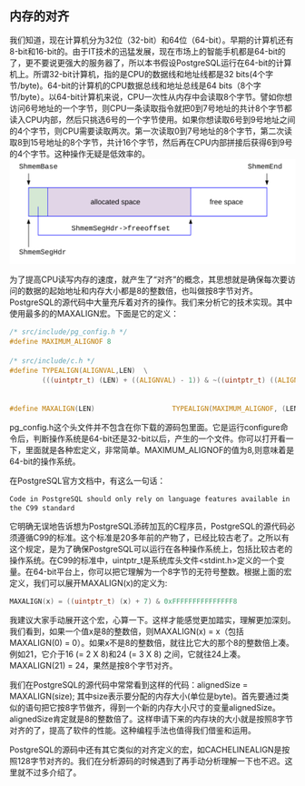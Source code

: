 
## 内存的对齐

我们知道，现在计算机分为32位（32-bit）和64位（64-bit）。早期的计算机还有8-bit和16-bit的。由于IT技术的迅猛发展，现在市场上的智能手机都是64-bit的了，更不要说更强大的服务器了，所以本书假设PostgreSQL运行在64-bit的计算机上。所谓32-bit计算机，指的是CPU的数据线和地址线都是32 bits(4个字节/byte)。64-bit的计算机的CPU数据总线和地址总线是64 bits（8个字节/byte）。以64-bit计算机来说，CPU一次性从内存中会读取8个字节。譬如你想访问6号地址的一个字节，则CPU一条读取指令就把0到7号地址的共计8个字节都读入CPU内部，然后只挑选6号的一个字节使用。如果你想读取6号到9号地址之间的4个字节，则CPU需要读取两次。第一次读取0到7号地址的8个字节，第二次读取8到15号地址的8个字节，共计16个字节，然后再在CPU内部拼接后获得6到9号的4个字节。这种操作无疑是低效率的。
![](d0016.svg)

为了提高CPU读写内存的速度，就产生了“对齐”的概念，其思想就是确保每次要访问的数据的起始地址和内存大小都是8的整数倍，也叫做按8字节对齐。PostgreSQL的源代码中大量充斥着对齐的操作。我们来分析它的技术实现。其中使用最多的的MAXALIGN宏。下面是它的定义：
```c
/* src/include/pg_config.h */
#define MAXIMUM_ALIGNOF 8

/* src/include/c.h */
#define TYPEALIGN(ALIGNVAL,LEN)  \
        (((uintptr_t) (LEN) + ((ALIGNVAL) - 1)) & ~((uintptr_t) ((ALIGNVAL) - 1)))


#define MAXALIGN(LEN)                   TYPEALIGN(MAXIMUM_ALIGNOF, (LEN))

```
pg_config.h这个头文件并不包含在你下载的源码包里面。它是运行configure命令后，判断操作系统是64-bit还是32-bit以后，产生的一个文件。你可以打开看一下，里面就是各种宏定义，非常简单。MAXIMUM_ALIGNOF的值为8,则意味着是64-bit的操作系统。

在PostgreSQL官方文档中，有这么一句话：
```
Code in PostgreSQL should only rely on language features available in the C99 standard
```
它明确无误地告诉想为PostgreSQL添砖加瓦的C程序员，PostgreSQL的源代码必须遵循C99的标准。这个标准是20多年前的产物了，已经比较古老了。之所以有这个规定，是为了确保PostgreSQL可以运行在各种操作系统上，包括比较古老的操作系统。在C99的标准中，uintptr_t是系统库头文件<stdint.h>定义的一个变量。在64-bit平台上，你可以把它理解为一个8字节的无符号整数。根据上面的宏定义，我们可以展开MAXALIGN(x)的定义为: 
```c
MAXALIGN(x) = ((uintptr_t) (x) + 7) & 0xFFFFFFFFFFFFFFF8
```
我建议大家手动展开这个宏，心算一下。这样才能感觉更加踏实，理解更加深刻。我们看到，如果一个值x是8的整数倍，则MAXALIGN(x) = x（包括 MAXALIGN(0) = 0）。如果x不是8的整数倍，就往比它大的那个8的整数倍上凑。例如21，它介于16 (= 2 X 8)和24 (= 3 X 8) 之间，它就往24上凑。MAXALIGN(21) = 24，果然是按8个字节对齐。

我们在PostgreSQL的源代码中常常看到这样的代码：alignedSize = MAXALIGN(size); 其中size表示要分配的内存大小(单位是byte)。首先要通过类似的语句把它按8字节做齐，得到一个新的内存大小尺寸的变量alignedSize。alignedSize肯定就是8的整数倍了。这样申请下来的内存块的大小就是按照8字节对齐的了，提高了软件的性能。这种编程手法也值得我们借鉴和运用。

PostgreSQL的源码中还有其它类似的对齐定义的宏，如CACHELINEALIGN是按照128字节对齐的。我们在分析源码的时候遇到了再手动分析理解一下也不迟。这里就不过多介绍了。






